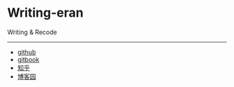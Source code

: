 # Writing-eran
Writing &amp; Recode

------
* [github](https://github.com/changxianglin)
* [gitbook](https://www.gitbook.com/@changxianglin)
* [知乎](https://www.zhihu.com/people/zhang-xiang-lin-52/activities)
* [博客园](http://www.cnblogs.com/zhourongcode/)
